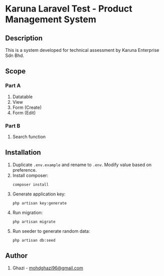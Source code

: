 # Karuna Laravel Test - Product Management System

## Description

This is a system developed for technical assessment by Karuna Enterprise Sdn Bhd.

## Scope

### Part A
1. Datatable
2. View
3. Form (Create)
4. Form (Edit)

### Part B
1. Search function

## Installation 

1. Duplicate `.env.example` and rename to `.env`. Modify value based on preference.
2. Install composer:
    ```
    composer install
    ```
3. Generate application key:
   ```
   php artisan key:generate
   ```
4. Run migration:
   ```
   php artisan migrate
   ```
5. Run seeder to generate random data:
   ```
   php artisan db:seed
   ```
## Author

1. Ghazi - mohdghazi96@gmail.com
